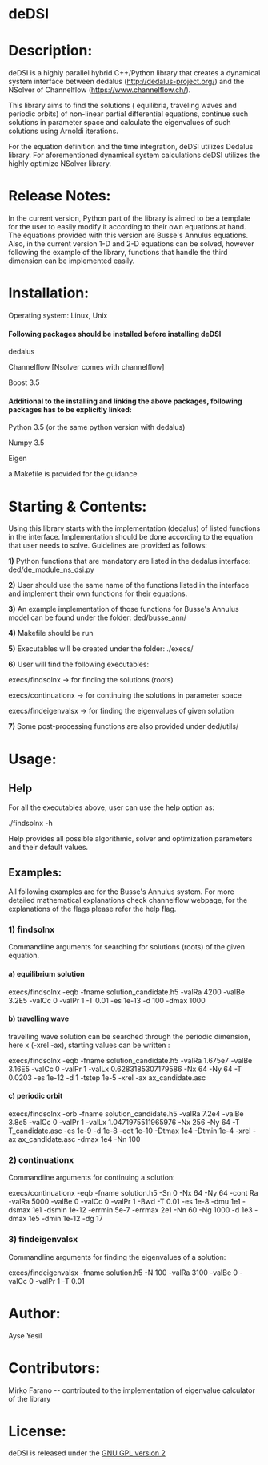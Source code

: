 # deDSI

# Description: 
deDSI is a highly parallel hybrid C++/Python library that creates a dynamical system interface between dedalus (http://dedalus-project.org/) and the NSolver of Channelflow (https://www.channelflow.ch/). 

This library aims to find the solutions ( equilibria, traveling waves and periodic orbits) of non-linear partial differential equations, continue such solutions in parameter space and calculate the eigenvalues of such solutions using Arnoldi iterations. 

For the equation definition and the time integration, deDSI utilizes Dedalus library. For aforementioned dynamical system calculations deDSI utilizes the highly optimize NSolver library.

# Release Notes:

In the current version, Python part of the library is aimed to be a template for the user to easily modify it according to their own equations at hand. The equations provided with this version are Busse's Annulus equations. Also, in the current version 1-D and 2-D equations can be solved, however following the example of the library, functions that handle the third dimension can be implemented easily.

# Installation: 

Operating system: Linux, Unix

#### Following packages should be installed before installing deDSI

 dedalus 

 Channelflow [Nsolver comes with channelflow]

 Boost 3.5  

#### Additional to the installing and linking the above packages, following packages has to be explicitly linked:

 Python 3.5 (or the same python version with dedalus)

 Numpy 3.5

 Eigen 

a Makefile is provided for the guidance. 

# Starting & Contents:

Using this library starts with the implementation (dedalus) of listed functions in the interface. Implementation should be done according to the equation that user needs to solve. Guidelines are provided as follows:

**1)** Python functions that are mandatory are listed in the dedalus interface: ded/de_module_ns_dsi.py

**2)** User should use the same name of the functions listed in the interface and implement their own functions for their equations.

**3)** An example implementation of those functions for Busse's Annulus model can be found under the folder: ded/busse_ann/ 

**4)** Makefile should be run

**5)** Executables will be created under the folder: ./execs/

**6)** User will find the following executables:

 execs/findsolnx      -> for finding the solutions (roots)

 execs/continuationx  -> for continuing the solutions in parameter space

 execs/findeigenvalsx -> for finding the eigenvalues of given solution
 
**7)** Some post-processing functions are also provided under ded/utils/

# Usage:

## Help

For all the executables above, user can use the help option as:

./findsolnx -h

Help provides all possible algorithmic, solver and optimization parameters and their default values.

## Examples:
All following examples are for the Busse's Annulus system. For more detailed mathematical explanations check channelflow webpage, for the explanations of the flags please refer the help flag.

### 1) findsolnx

Commandline arguments for searching for solutions (roots) of the given equation.

#### a) equilibrium solution
execs/findsolnx -eqb -fname solution_candidate.h5 -valRa 4200 -valBe 3.2E5 -valCc 0 -valPr 1 -T 0.01 -es 1e-13 -d 100 -dmax 1000

#### b) travelling wave
travelling wave solution can be searched through the periodic dimension, here x (-xrel -ax), starting values can be written :

execs/findsolnx -eqb -fname solution_candidate.h5 -valRa 1.675e7 -valBe 3.16E5 -valCc 0 -valPr 1 -valLx 0.6283185307179586 -Nx 64 -Ny 64 -T 0.0203 -es 1e-12 -d 1 -tstep 1e-5 -xrel -ax ax_candidate.asc

#### c) periodic orbit

execs/findsolnx -orb -fname solution_candidate.h5 -valRa 7.2e4 -valBe 3.8e5 -valCc 0 -valPr 1 -valLx 1.0471975511965976 -Nx 256 -Ny 64 -T T_candidate.asc -es 1e-9 -d 1e-8 -edt 1e-10 -Dtmax 1e4 -Dtmin 1e-4 -xrel -ax ax_candidate.asc -dmax 1e4 -Nn 100

### 2) continuationx
Commandline arguments for continuing a solution:

execs/continuationx -eqb -fname solution.h5 -Sn 0 -Nx 64 -Ny 64 -cont Ra -valRa 5000 -valBe 0 -valCc 0 -valPr 1 -Bwd -T 0.01 -es 1e-8 -dmu 1e1 -dsmax 1e1 -dsmin 1e-12 -errmin 5e-7 -errmax 2e1 -Nn 60 -Ng 1000 -d 1e3 -dmax 1e5 -dmin 1e-12 -dg 17 

### 3) findeigenvalsx
Commandline arguments for finding the eigenvalues of a solution:

execs/findeigenvalsx -fname solution.h5 -N 100 -valRa 3100 -valBe 0 -valCc 0 -valPr 1 -T 0.01

# Author: 

Ayse Yesil 

# Contributors:

 Mirko Farano -- contributed to the implementation of eigenvalue calculator of the library

# License: 

deDSI is released under the [GNU GPL version 2](./LICENSE)


